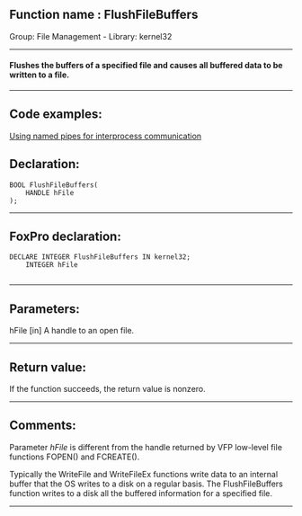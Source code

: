
## Function name : FlushFileBuffers
Group: File Management - Library: kernel32    
***  


#### Flushes the buffers of a specified file and causes all buffered data to be written to a file.
***  


## Code examples:
[Using named pipes for interprocess communication](../../samples/sample_522.md)  

## Declaration:
```foxpro  
BOOL FlushFileBuffers(
	HANDLE hFile
);  
```  
***  


## FoxPro declaration:
```foxpro  
DECLARE INTEGER FlushFileBuffers IN kernel32;
	INTEGER hFile
  
```  
***  


## Parameters:
hFile 
[in] A handle to an open file.  
***  


## Return value:
If the function succeeds, the return value is nonzero.  
***  


## Comments:
Parameter <Em>hFile</Em> is different from the handle returned by VFP low-level file functions FOPEN() and FCREATE().  
  
Typically the WriteFile and WriteFileEx functions write data to an internal buffer that the OS writes to a disk on a regular basis. The FlushFileBuffers function writes to a disk all the buffered information for a specified file.  
  
***  

